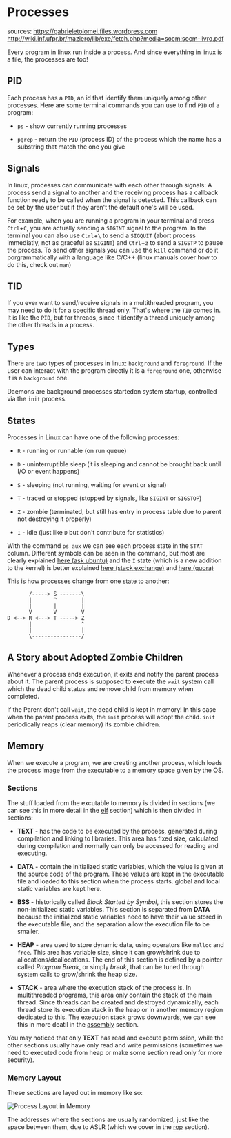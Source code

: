 # Processes

sources:
https://gabrieletolomei.files.wordpress.com
http://wiki.inf.ufpr.br/maziero/lib/exe/fetch.php?media=socm:socm-livro.pdf

Every program in linux run inside a process. And since everything in linux
is a file, the processes are too!

## PID

Each process has a `PID`, an id that identify them uniquely among other
processes. Here are some terminal commands you can use to find `PID` of a
program:

* `ps` - show currently running processes

* `pgrep` - return the `PID` (process ID) of the process which the name
has a substring that match the one you give

## Signals

In linux, processes can communicate with each other through signals: A 
process send a signal to another and the receiving process has a callback
function ready to be called when the signal is detected. This callback
can be set by the user but if they aren't the default one's will be used.

For example, when you are running a program in your terminal and press
`Ctrl`+`C`, you are actually sending a `SIGINT` signal to the program.
In the terminal you can also use `Ctrl`+`\` to send a `SIGQUIT` (abort
process immediatly, not as graceful as `SIGINT`) and `Ctrl`+`z` to send a
`SIGSTP` to pause the process. To send other signals you can use the `kill`
command or do it porgrammatically with a language like C/C++ (linux manuals
cover how to do this, check out `man`)

## TID

If you ever want to send/receive signals in a multithreaded program, you
may need to do it for a specific thread only. That's where the `TID` comes
in. It is like the `PID`, but for threads, since it identify a thread
uniquely among the other threads in a process.

## Types

There are two types of processes in linux: `background` and `foreground`.
If the user can interact with the program directly it is a `foreground`
one, otherwise it is a `background` one.

Daemons are background processes startedon system startup,
controlled via the `init` process.

## States

Processes in Linux can have one of the following processes:

* `R` - running or runnable (on run queue)

* `D` - uninterruptible sleep (it is sleeping and cannot be brought
back until I/O or event happens)

* `S` - sleeping (not running, waiting for event or signal)

* `T` - traced or stopped (stopped by signals, like `SIGINT` or `SIGSTOP`)

* `Z` - zombie (terminated, but still has entry in process table due to
parent not destroying it properly)

* `I` - Idle (just like `D` but don't contribute for statistics)

With the command `ps aux` we can see each process state in the `STAT`
column. Different symbols can be seen in the command, but most are
clearly explained [here (ask ubuntu)](https://askubuntu.com/questions/360252/what-do-the-stat-column-values-in-ps-mean)
and the `I` state (which is a new addition to the kernel) is better
explained [here (stack exchange)](https://unix.stackexchange.com/questions/462098/unrecognized-process-state-output-in-ps-command/462102#462102)
and [here (quora)](https://www.quora.com/What-does-Linux-process-state-I-mean-in-the-top-output#)

This is how processes change from one state to another:
           
```
       /-----> S -------\
       |       ^        |
       |       |        |
       V       V        V
D <--> R <---> T -----> Z 
       |                ^ 
       |                |
       \----------------/
```

## A Story about Adopted Zombie Children

Whenever a process ends execution, it exits and notify the parent process
about it. The parent process is supposed to execute the `wait` system call
which the dead child status and remove child from memory when completed.

If the Parent don't call `wait`, the dead child is kept in memory! In this
case when the parent process exits, the `init` process will adopt the
child. `init` periodically reaps (clear memory) its zombie children.

## Memory

When we execute a program, we are creating another process, which loads
the process image from the executable to a memory space given by the OS.

### Sections

The stuff loaded from the excutable to memory is divided in sections (we
can see this in more detail in the [elf](../elf/layout.md) section)
which is then divided in sections:

* __TEXT__ - has the code to be executed by the process, generated during
compilation and linking to libraries. This area has fixed size, calculated
during compilation and normally can only be accessed for reading and
executing.

* __DATA__ - contain the initialized static variables, which the value is
given at the source code of the program. These values are kept in the
executable file and loaded to this section when the process starts. global
and local static variables are kept here.

* __BSS__ - historically called _Block Started by Symbol_, this section
stores the non-initialized static variables. This section is separated from
__DATA__ because the initialized static variables need to have their value
stored in the executable file, and the separation allow the execution file
to be smaller.

* __HEAP__ - area used to store dynamic data, using operators like
`malloc` and `free`. This area has variable size, since it can
grow/shrink due to allocations/deallocations. The end of this section is 
defined by a pointer called _Program Break_, or simply _break_, that
can be tuned through system calls to grow/shrink the heap size.

* __STACK__ - area where the execution stack of the process is. In
multithreaded programs, this area only contain the stack of the main
thread. Since threads can be created and destroyed dynamically,
each thread store its execution stack in the heap or in another
memory region dedicated to this. The execution stack grows downwards,
we can see this in more deatil in the [assembly](../binary_exploitation/assembly/stack.md)
section.

You may noticed that only __TEXT__ has read and execute permission, while
the other sections usually have only read and write permissions (sometimes
we need to executed code from heap or make some section read only for more
security).

### Memory Layout

These sections are layed out in memory like so:

![Process Layout in Memory](https://gabrieletolomei.files.wordpress.com/2013/10/program_in_memory2.png?)

The addresses where the sections are usually randomized, just like the
space between them, due to ASLR (which we cover in the
[rop](../binary_exploitation/rop/third/third.md) section).
